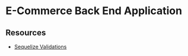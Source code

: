 # E-Commerce Back End Application




## Resources
- [Sequelize Validations](https://sequelize.org/docs/v6/core-concepts/validations-and-constraints/)